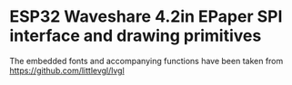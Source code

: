 # ESP32 Waveshare 4.2in EPaper SPI interface and drawing primitives

The embedded fonts and accompanying functions have been taken from https://github.com/littlevgl/lvgl


